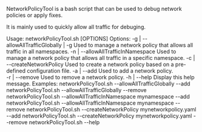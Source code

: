 NetworkPolicyTool is a bash script that can be used to debug network policies or apply fixes.

It is mainly used to quickly allow all traffic for debuging.

Usage: networkPolicyTool.sh [OPTIONS]
Options:
    -g | --allowAllTrafficGlobally | -g                  Used to manage a network policy that allows all traffic in all namespaces.
    -n | --allowAllTrafficInNamespace <namespace>        Used to manage a network policy that allows all traffic in a specific namespace.
    -c | --createNetworkPolicy <file>                    Used to create a network policy based on a pre-defined configuration file.
    -a | --add                                           Used to add a network policy.      
    -r | --remove                                        Used to remove a network policy.
    -h | --help                                          Display this help message.
Examples:
    networkPolicyTool.sh --allowAllTrafficGlobally --add
    networkPolicyTool.sh --allowAllTrafficGlobally --remove
    networkPolicyTool.sh --allowAllTrafficInNamespace mynamespace --add
    networkPolicyTool.sh --allowAllTrafficInNamespace mynamespace --remove
    networkPolicyTool.sh --createNetworkPolicy mynetworkpolicy.yaml --add
    networkPolicyTool.sh --createNetworkPolicy mynetworkpolicy.yaml --remove
    networkPolicyTool.sh --help